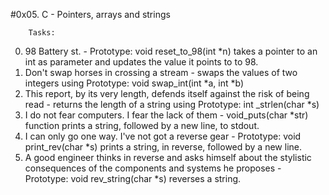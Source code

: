 #0x05. C - Pointers, arrays and strings

		Tasks:

0. 98 Battery st. - Prototype: void reset_to_98(int *n) takes a pointer to an int as parameter and updates the value it points to to 98.
1. Don't swap horses in crossing a stream - swaps the values of two integers using Prototype: void swap_int(int *a, int *b)
2. This report, by its very length, defends itself against the risk of being read - returns the length of a string using Prototype: int _strlen(char *s)
3. I do not fear computers. I fear the lack of them - void_puts(char *str) function prints a string, followed by a new line, to stdout.
4. I can only go one way. I've not got a reverse gear - Prototype: void print_rev(char *s) prints a string, in reverse, followed by a new line.
5. A good engineer thinks in reverse and asks himself about the stylistic consequences of the components and systems he proposes - Prototype: void rev_string(char *s) reverses a string.
